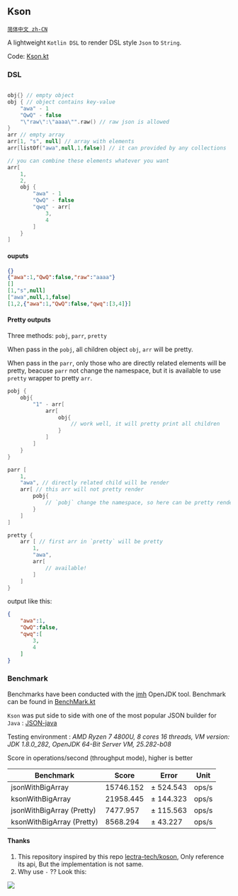 ## Kson

[`简体中文 zh-CN`](./READMECN.MD)

A lightweight `Kotlin DSL` to render DSL style `Json` to `String`.

Code: [Kson.kt](https://github.com/zsqw123/Kson/blob/master/src/main/kotlin/Kson.kt)

### DSL

```kotlin

obj{} // empty object
obj { // object contains key-value
    "awa" - 1
    "QwQ" - false
    "\"raw\":\"aaaa\"".raw() // raw json is allowed
}
arr // empty array
arr[1, "s", null] // array with elements
arr[listOf("awa",null,1,false)] // it can provided by any collections

// you can combine these elements whatever you want
arr[
    1, 
    2,
    obj {
        "awa" - 1
        "QwQ" - false
        "qwq" - arr[
            3,
            4
        ]
    }
]
```

#### ouputs

```json
{}
{"awa":1,"QwQ":false,"raw":"aaaa"}
[]
[1,"s",null]
["awa",null,1,false]
[1,2,{"awa":1,"QwQ":false,"qwq":[3,4]}]
```

#### Pretty outputs

Three methods: `pobj`, `parr`, `pretty`

When pass in the `pobj`, all children object `obj`, `arr` will be pretty.

When pass in the `parr`, only those who are directly related elements will be pretty, beacuse `parr` not change the namespace, but it is available to use `pretty` wrapper to pretty `arr`.

```kotlin
pobj {
    obj{
        "1" - arr[
            arr[
                obj{
                    // work well, it will pretty print all children
                }
            ]
        ]
    }
}

parr [
    1,
    "awa", // directly related child will be render
    arr[ // this arr will not pretty render
        pobj{
            // `pobj` change the namespace, so here can be pretty render
        }
    ]
]

pretty {
    arr [ // first arr in `pretty` will be pretty
        1,
        "awa",
        arr[
            // available!
        ]
    ]
}
```

output like this:

```json
{
    "awa":1,
    "QwQ":false,
    "qwq":[
        3,
        4
    ]
}
```

### Benchmark

Benchmarks have been conducted with the [jmh](https://openjdk.java.net/projects/code-tools/jmh/) OpenJDK tool. Benchmark can be found in [BenchMark.kt](https://github.com/zsqw123/Kson/blob/master/src/test/kotlin/BenchMark.kt)

`Kson` was put side to side with one of the most popular JSON builder for `Java` : [JSON-java](https://github.com/stleary/JSON-java)

Testing environment : *AMD Ryzen 7 4800U, 8 cores 16 threads, VM version: JDK 1.8.0_282, OpenJDK 64-Bit Server VM, 25.282-b08*

Score in operations/second (throughput mode), higher is better

| Benchmark                 | Score     | Error     | Unit  |
| ------------------------- | --------- | --------- | ----- |
| jsonWithBigArray          | 15746.152 | ± 524.543 | ops/s |
| ksonWithBigArray          | 21958.445 | ± 144.323 | ops/s |
| jsonWithBigArray (Pretty) | 7477.957  | ± 115.563 | ops/s |
| ksonWithBigArray (Pretty) | 8568.294  | ± 43.227  | ops/s |

#### Thanks

1. This repository inspired by this repo [lectra-tech/koson](https://github.com/lectra-tech/koson), Only reference its api, But the implementation is not same.
2. Why use `-` ?? Look this:

![](https://cdn.jsdelivr.net/gh/zsqw123/cdn@master/picCDN/20210504144051.png)